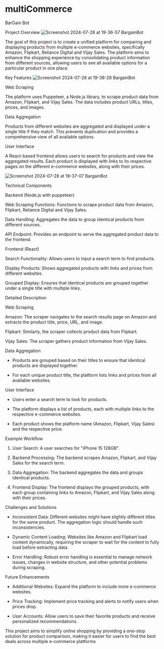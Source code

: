 # multiCommerce
BarGain Bot

Project Overview
![Screenshot 2024-07-28 at 19-36-57 BargainBot](https://github.com/user-attachments/assets/1c0f0a41-db96-4c51-8bd1-58674961a09a)


The goal of this project is to create a unified platform for comparing and displaying products from multiple e-commerce websites, specifically Amazon, Flipkart, Reliance Digital and Vijay Sales. The platform aims to enhance the shopping experience by consolidating product information from different sources, allowing users to see all available options for a particular product in one place.

Key Features
![Screenshot 2024-07-28 at 19-38-28 BargainBot](https://github.com/user-attachments/assets/5520d080-e68a-4f36-bc63-c8022f835bd3)

Web Scraping

The platform uses Puppeteer, a Node.js library, to scrape product data from Amazon, Flipkart, and Vijay Sales. The data includes product URLs, titles, prices, and images.

Data Aggregation

Products from different websites are aggregated and displayed under a single title if they match. This prevents duplication and provides a comprehensive view of all available options.

User Interface 

 A React-based frontend allows users to search for products and view the aggregated results. Each product is displayed with links to its respective pages on the different e-commerce websites, along with their prices.
 
![Screenshot 2024-07-28 at 19-37-07 BargainBot](https://github.com/user-attachments/assets/4d52294f-6eb1-438b-bf52-b86c89fee298)

Technical Components

Backend (Node.js with puppeteer)

Web Scraping Functions: Functions to scrape product data from Amazon, Flipkart, Reliance Digital and Vijay Sales.

Data Handling: Aggregates the data to group identical products from different sources.

 API Endpoint: Provides an endpoint to serve the aggregated product data to the frontend.

Frontend (React)

Search Functionality: Allows users to input a search term to find products.

 Display Products: Shows aggregated products with links and prices from different websites.

 Grouped Display: Ensures that identical products are grouped together under a single title with multiple links.

Detailed Description

Web Scraping

Amazon: The scraper navigates to the search results page on Amazon and extracts the product title, price, URL, and image.

Flipkart: Similarly, the scraper collects product data from Flipkart.

Vijay Sales: The scraper gathers product information from Vijay Sales.

Data Aggregation

- Products are grouped based on their titles to ensure that identical products are displayed together.

- For each unique product title, the platform lists links and prices from all available websites.

User Interface

- Users enter a search term to look for products.

- The platform displays a list of products, each with multiple links to the respective e-commerce websites.

- Each product shows the platform name (Amazon, Flipkart, Vijay Sales) and the respective price.

Example Workflow

1. User Search: A user searches for "iPhone 15 128GB".

2. Backend Processing: The backend scrapes Amazon, Flipkart, and Vijay Sales for the search term.

3. Data Aggregation: The backend aggregates the data and groups identical products.

4. Frontend Display: The frontend displays the grouped products, with each group containing links to Amazon, Flipkart, and Vijay Sales along with their prices.

Challenges and Solutions

- Inconsistent Data: Different websites might have slightly different titles for the same product. The aggregation logic should handle such inconsistencies.

- Dynamic Content Loading: Websites like Amazon and Flipkart load content dynamically, requiring the scraper to wait for the content to fully load before extracting data.

- Error Handling: Robust error handling is essential to manage network issues, changes in website structure, and other potential problems during scraping.

Future Enhancements

- Additional Websites: Expand the platform to include more e-commerce websites.

- Price Tracking: Implement price tracking and alerts to notify users when prices drop.

- User Accounts: Allow users to save their favorite products and receive personalized recommendations.

This project aims to simplify online shopping by providing a one-stop solution for product comparison, making it easier for users to find the best deals across multiple e-commerce platforms
